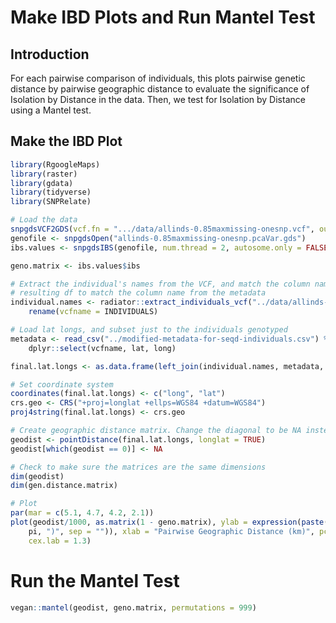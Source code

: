 Make IBD Plots and Run Mantel Test
================

## Introduction

For each pairwise comparison of individuals, this plots pairwise genetic
distance by pairwise geographic distance to evaluate the significance of
Isolation by Distance in the data. Then, we test for Isolation by
Distance using a Mantel test.

## Make the IBD Plot

``` r
library(RgoogleMaps)
library(raster)
library(gdata)
library(tidyverse)
library(SNPRelate)

# Load the data
snpgdsVCF2GDS(vcf.fn = ".../data/allinds-0.85maxmissing-onesnp.vcf", out.fn = "allinds-0.85maxmissing-onesnp.pcaVar.gds")
genofile <- snpgdsOpen("allinds-0.85maxmissing-onesnp.pcaVar.gds")
ibs.values <- snpgdsIBS(genofile, num.thread = 2, autosome.only = FALSE)

geno.matrix <- ibs.values$ibs

# Extract the individual's names from the VCF, and match the column name in the
# resulting df to match the column name from the metadata
individual.names <- radiator::extract_individuals_vcf("../data/allinds-0.85maxmissing-onesnp.vcf") %>%
    rename(vcfname = INDIVIDUALS)

# Load lat longs, and subset just to the individuals genotyped
metadata <- read_csv("../modified-metadata-for-seqd-individuals.csv") %>%
    dplyr::select(vcfname, lat, long)

final.lat.longs <- as.data.frame(left_join(individual.names, metadata, by = "vcfname"))

# Set coordinate system
coordinates(final.lat.longs) <- c("long", "lat")
crs.geo <- CRS("+proj=longlat +ellps=WGS84 +datum=WGS84")
proj4string(final.lat.longs) <- crs.geo

# Create geographic distance matrix. Change the diagonal to be NA instead of 0
geodist <- pointDistance(final.lat.longs, longlat = TRUE)
geodist[which(geodist == 0)] <- NA

# Check to make sure the matrices are the same dimensions
dim(geodist)
dim(gen.distance.matrix)

# Plot
par(mar = c(5.1, 4.7, 4.2, 2.1))
plot(geodist/1000, as.matrix(1 - geno.matrix), ylab = expression(paste("Pairwise Genetic Distance (",
    pi, ")", sep = "")), xlab = "Pairwise Geographic Distance (km)", pch = 19, cex = 1.5,
    cex.lab = 1.3)
```

# Run the Mantel Test

``` r
vegan::mantel(geodist, geno.matrix, permutations = 999)
```
